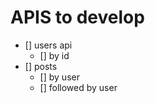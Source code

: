 # APIS to develop
 - [] users api
    - [] by id
 - [] posts
    - [] by user
    - [] followed by user
 